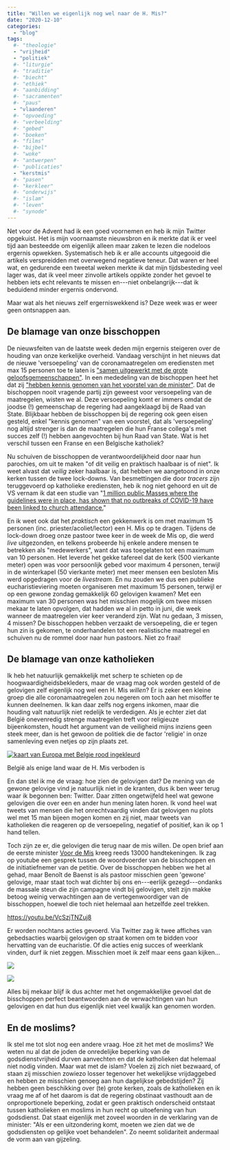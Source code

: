 ```yaml
---
title: "Willen we eigenlijk nog wel naar de H. Mis?"
date: "2020-12-10"
categories: 
  - "blog"
tags:
  #- "theologie"
  - "vrijheid"
  - "politiek"
  #- "liturgie"
  #- "traditie"
  #- "biecht"
  #- "ethiek"
  #- "aanbidding"
  #- "sacramenten"
  #- "paus"
  - "vlaanderen"
  #- "opvoeding"
  #- "verbeelding"
  #- "gebed"
  #- "boeken"
  #- "films"
  #- "bijbel"
  #- "woke"
  #- "antwerpen"
  #- "publicaties"
  - "kerstmis"
  #- "pasen"
  #- "kerkleer"
  #- "onderwijs"
  #- "islam"
  #- "leven"
  #- "synode"
---
```


Net voor de Advent had ik een goed voornemen en heb ik mijn Twitter opgekuist. Het is mijn voornaamste nieuwsbron en ik merkte dat ik er veel tijd aan besteedde om eigenlijk alleen maar zaken te lezen die nodeloos ergernis opwekken. Systematisch heb ik er alle accounts uitgegooid die artikels verspreidden met overwegend negatieve teneur. Dat waren er heel wat, en gedurende een tweetal weken merkte ik dat mijn tijdsbesteding veel lager was, dat ik veel meer zinvolle artikels oppikte zonder het gevoel te hebben iets echt relevants te missen en---niet onbelangrijk---dat ik beduidend minder ergernis ondervond.

Maar wat als het nieuws zelf ergerniswekkend is? Deze week was er weer geen ontsnappen aan. 

## De blamage van onze bisschoppen

De nieuwsfeiten van de laatste week deden mijn ergernis steigeren over de houding van onze kerkelijke overheid. Vandaag verschijnt in het nieuws dat de nieuwe 'versoepeling' van de coronamaatregelen om erediensten met max 15 personen toe te laten is ["samen uitgewerkt met de grote geloofsgemeenschappen"](https://www.vrt.be/vrtnws/nl/2020/12/09/van-quickenborne-raad-van-state-erediensten/). In een mededeling van de bischoppen heet het dat zij ["hebben kennis genomen van het voorstel van de minister"](https://www.kerknet.be/bisschoppenconferentie/persbericht/reactie-bisschoppen-op-versoepeling-lockdown-voor-erediensten). Dat de bischoppen nooit vragende partij zijn geweest voor versoepeling van de maatregelen, wisten we al. Deze versoepeling komt er immers omdat de joodse (!) gemeenschap de regering had aangeklaagd bij de Raad van State. Blijkbaar hebben de bisschoppen bij de regering ook geen eisen gesteld, enkel "kennis genomen" van een voorstel, dat als 'versoepeling' nog altijd strenger is dan de maatregelen die hun Franse collega's met succes zelf (!) hebben aangevochten bij hun Raad van State. Wat is het verschil tussen een Franse en een Belgische katholiek?

Nu schuiven de bisschoppen de verantwoordelijkheid door naar hun parochies, om uit te maken "of dit veilig en praktisch haalbaar is of niet". Ik weet alvast dat _veilig_ zeker haalbaar is, dat hebben we aangetoond in onze kerken tussen de twee lock-downs. Van besmettingen die door _tracers_ zijn teruggevoerd op katholieke erediensten, heb ik nog niet gehoord en uit de VS vernam ik dat een studie van "[1 million public Masses where the guidelines were in place, has shown that no outbreaks of COVID-19 have been linked to church attendance.](https://www.ncregister.com/news/balancing-lives-and-livelihoods-catholics-clash-over-pandemic-positions)" 

En ik weet ook dat het _praktisch_ een gekkenwerk is om met maximum 15 personen (inc. priester/acoliet/lector) een H. Mis op te dragen. Tijdens de lock-down droeg onze pastoor twee keer in de week de Mis op, die werd _live_ uitgezonden, en telkens probeerde hij enkele andere mensen te betrekken als "medewerkers", want dat was toegelaten tot een maximum van 10 personen. Het leverde het gekke tafereel dat de kerk (500 vierkante meter) open was voor persoonlijk gebed voor maximum 4 personen, terwijl in de winterkapel (50 vierkante meter) met meer mensen een besloten Mis werd opgedragen voor de _livestream_. En nu zouden we dus een publieke eucharistieviering moeten organiseren met maximum 15 personen, terwijl er op een gewone zondag gemakkelijk 60 gelovigen kwamen? Met een maximum van 30 personen was het misschien mogelijk om twee missen mekaar te laten opvolgen, dat hadden we al in petto in juni, die week wanneer de maatregelen vier keer veranderd zijn. Wat nu gedaan, 3 missen, 4 missen? De bisschoppen hebben verzaakt de versoepeling, die er tegen hun zin is gekomen, te onderhandelen tot een realistische maatregel en schuiven nu de rommel door naar hun pastoors. Niet zo fraai!

## De blamage van onze katholieken

Ik heb het natuurlijk gemakkelijk met scherp te schieten op de hoogwaardigheidsbekleders, maar de vraag mag ook worden gesteld of de gelovigen zelf eigenlijk nog wel een H. Mis _willen_? Er is zeker een kleine groep die alle coronamaatregelen zou negeren om toch aan het misoffer te kunnen deelnemen. Ik kan daar zelfs nog ergens inkomen, maar die houding valt natuurlijk niet redelijk te verdedigen. Als je echter ziet dat België onevenredig strenge maatregelen treft voor religieuze bijeenkomsten, houdt het argument van de veiligheid mijns inziens geen steek meer, dan is het gewoon de politiek die de factor 'religie' in onze samenleving even netjes op zijn plaats zet.

[![kaart van Europa met Belgie rood ingekleurd](images/voordemis.jpeg)](https://www.pourlamesse-voordemis.be/)

België als enige land waar de H. Mis verboden is

En dan stel ik me de vraag: hoe zien de gelovigen dat? De mening van de gewone gelovige vind je natuurlijk niet in de kranten, dus ik ben weer terug waar ik begonnen ben: Twitter. Daar zitten ongetwijfeld heel wat gewone gelovigen die over een en ander hun mening laten horen. Ik vond heel wat tweets van mensen die het onrechtvaardig vinden dat gelovigen nu plots wel met 15 man bijeen mogen komen en zij niet, maar tweets van katholieken die reageren op de versoepeling, negatief of positief, kan ik op 1 hand tellen.

Toch zijn ze er, die gelovigen die terug naar de mis willen. De open brief aan de eerste minister [Voor de Mis](https://www.pourlamesse-voordemis.be/) kreeg reeds 13000 handtekeningen. Ik zag op youtube een gesprek tussen de woordvoerder van de bisschoppen en de initiatiefnemer van de petitie. Over de bisschoppen hebben we het al gehad, maar Benoît de Baenst is als pastoor misschien geen 'gewone' gelovige, maar staat toch wat dichter bij ons en---eerlijk gezegd---ondanks de massale steun die zijn campagne vindt bij gelovigen, stelt zijn makke betoog weinig verwachtingen aan de vertegenwoordiger van de bisschoppen, hoewel die toch niet helemaal aan hetzelfde zeel trekken.

https://youtu.be/VcSzjTNZuj8

Er worden nochtans acties gevoerd. Via Twitter zag ik twee affiches van gebedsacties waarbij gelovigen op straat komen om te bidden voor hervatting van de eucharistie. Of die acties enig succes of weerklank vinden, durf ik niet zeggen. Misschien moet ik zelf maar eens gaan kijken…

[![](images/EogHUPiXcAEqpYn-1.jpeg)](images/EogHUPiXcAEqpYn-1.jpeg)

[![](images/EogRYaWXYBEnITX.jpeg)](images/EogRYaWXYBEnITX.jpeg)

Alles bij mekaar blijf ik dus achter met het ongemakkelijke gevoel dat de bisschoppen perfect beantwoorden aan de verwachtingen van hun gelovigen en dat hun dus eigenlijk niet veel kwalijk kan genomen worden.

## En de moslims?

Ik stel me tot slot nog een andere vraag. Hoe zit het met de moslims? We weten nu al dat de joden de onredelijke beperking van de godsdienstvrijheid durven aanvechten en dat de katholieken dat helemaal niet nodig vinden. Maar wat met de islam? Voelen zij zich niet bezwaard, of staan zij misschien zowiezo losser tegenover het wekelijkse vrijdaggebed en hebben ze misschien genoeg aan hun dagelijkse gebedstijden? Zij hebben geen beschikking over (te) grote kerken, zoals de katholieken en ik vraag me af of het daarom is dat de regering obstinaat vasthoudt aan de onproportionele beperking, zodat er geen praktisch onderscheid ontstaat tussen katholieken en moslims in hun recht op uitoefening van hun godsdienst. Dat staat eigenlijk met zoveel woorden in de verklaring van de minister: "Als er een uitzondering komt, moeten we zien dat we de godsdiensten op gelijke voet behandelen". Zo neemt solidariteit andermaal de vorm aan van gijzeling.
